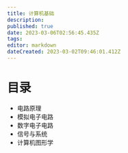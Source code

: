 ```yaml
---
title: 计算机基础
description: 
published: true
date: 2023-03-06T02:56:45.435Z
tags: 
editor: markdown
dateCreated: 2023-03-02T09:46:01.412Z
---
```


# 目录
- 电路原理
- 模拟电子电路
- 数字电子电路
- 信号与系统
- 计算机图形学